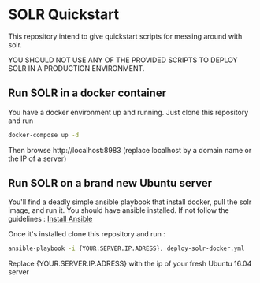 # SOLR Quickstart

This repository intend to give quickstart scripts for messing around with solr.

YOU SHOULD NOT USE ANY OF THE PROVIDED SCRIPTS TO DEPLOY SOLR IN A PRODUCTION ENVIRONMENT.

## Run SOLR in a docker container
You have a docker environment up and running. Just clone this repository and run

```sh
docker-compose up -d
```

Then browse http://localhost:8983 (replace localhost by a domain name or the IP of a server)

## Run SOLR on a brand new Ubuntu server
You'll find a deadly simple ansible playbook that install docker, pull the solr image, and run it.
You should have ansible installed. If not follow the guidelines : [Install Ansible](http://docs.ansible.com/ansible/intro_installation.html)



Once it's installed clone this repository and run :
```sh
ansible-playbook -i {YOUR.SERVER.IP.ADRESS}, deploy-solr-docker.yml
```

Replace {YOUR.SERVER.IP.ADRESS} with the ip of your fresh Ubuntu 16.04 server
